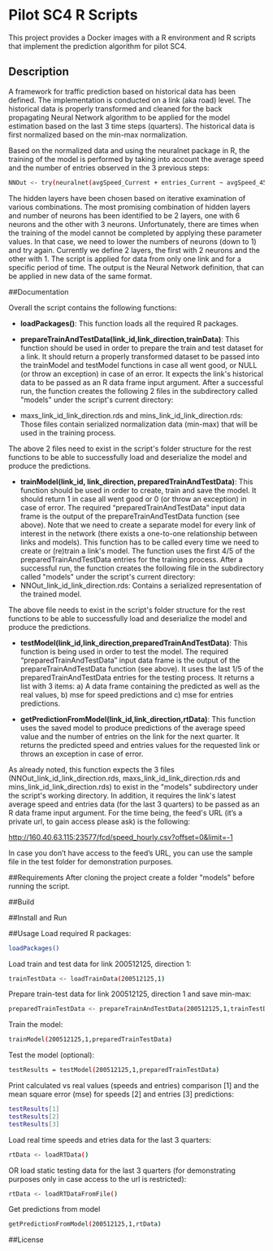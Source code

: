 Pilot SC4 R Scripts
===================
This project provides a Docker images with a R environment and R scripts that implement the prediction
algorithm for pilot SC4.  

## Description
A framework for traffic prediction based on historical data has been defined. The implementation is conducted on a link (aka road) level. The historical data is properly transformed and cleaned for the back propagating Neural Network algorithm to be applied for the model estimation based on the last 3 time steps (quarters). The historical data is first normalized based on the min-max normalization.

Based on the normalized data and using the neuralnet package in R, the training of the model is performed by taking into account the average speed and the number of entries observed in the 3 previous steps:

```sh
NNOut <- try(neuralnet(avgSpeed_Current + entries_Current ~ avgSpeed_45 + avgSpeed_30 + avgSpeed_15 + entries_45 + entries_30 + entries_15, trainset, hidden=c(2,1),lifesign = "minimal", linear.output = TRUE, threshold=0.01, stepmax = 1000000), silent=FALSE)
```

The hidden layers have been chosen based on iterative examination of various combinations. The most promising combination of hidden layers and number of neurons has been identified to be 2 layers, one with 6 neurons and the other with 3 neurons. Unfortunately, there are times when the training of the model cannot be completed by applying these parameter values. In that case, we need to lower the numbers of neurons (down to 1) and try again. Currently we define 2 layers, the first with 2 neurons and the other with 1. The script is applied for data from only one link and for a specific period of time. The output is the Neural Network definition, that can be applied in new data of the same format.

##Documentation 

Overall the script contains the following functions:

- **loadPackages()**: This function loads all the required R packages.

- **prepareTrainAndTestData(link_id,link_direction,trainData)**: This function should be used in order to prepare the train and test dataset for a link. It should return a properly transformed dataset to be passed into the trainModel and testModel functions in case all went good, or NULL (or throw an exception) in case of an error. It expects the link's historical data to be passed as an R data frame input argument. After a successful run, the function creates the following 2 files in the subdirectory called "models" under the script's current directory:
 - maxs_link_id_link_direction.rds and mins_link_id_link_direction.rds: Those files contain serialized normalization data (min-max) that will be used in the training process.
 
 The above 2 files need to exist in the script's folder structure for the rest functions to be able to successfully load and deserialize the model and produce the predictions.

- **trainModel(link_id, link_direction, preparedTrainAndTestData)**: This function should be used in order to create, train and save the model. It should return 1 in case all went good or 0 (or throw an exception) in case of error. The required “preparedTrainAndTestData” input data frame is the output of the prepareTrainAndTestData function (see above). Note that we need to create a separate model for every link of interest in the network (there exists a one-to-one relationship between links and models). This function has to be called every time we need to create or (re)train a link's model. The function uses the first 4/5 of the preparedTrainAndTestData entries for the training process. After a successful run, the function creates the following file in the subdirectory called "models" under the script's current directory:
 - NNOut_link_id_link_direction.rds: Contains a serialized representation of the trained model.
 
 The above file needs to exist in the script's folder structure for the rest functions to be able to successfully load and deserialize the model and produce the predictions.
 
- **testModel(link_id,link_direction,preparedTrainAndTestData)**: This function is being used in order to test the model. The required “preparedTrainAndTestData” input data frame is the output of the prepareTrainAndTestData function (see above). It uses the last 1/5 of the preparedTrainAndTestData entries for the testing process. It returns a list with 3 items: a) A data frame containing the predicted as well as the real values, b) mse for speed predictions and c) mse for entries predictions.

- **getPredictionFromModel(link_id,link_direction,rtData)**: This function uses the saved model to produce predictions of the average speed value and the number of entries on the link for the next quarter. It returns the predicted speed and entries values for the requested link or throws an exception in case of error. 

 As already noted, this function expects the 3 files (NNOut_link_id_link_direction.rds, maxs_link_id_link_direction.rds and mins_link_id_link_direction.rds) to exist in the "models" subdirectory under the script's working directory. In addition, it requires the link's latest average speed and entries data (for the last 3 quarters) to be passed as an R data frame input argument. For the time being, the feed's URL (it’s a private url, to gain access please ask) is the following:

 http://160.40.63.115:23577/fcd/speed_hourly.csv?offset=0&limit=-1 
 
 In case you don’t have access to the feed’s URL, you can use the sample file in the test folder for demonstration purposes.


##Requirements 
After cloning the project create a folder "models" before running the script.

##Build 

##Install and Run 

##Usage 
Load required R packages:
```sh
loadPackages()
```
Load train and test data for link 200512125, direction 1:
```sh
trainTestData <- loadTrainData(200512125,1)
```
Prepare train-test data for link 200512125, direction 1 and save min-max:
```sh
preparedTrainTestData <- prepareTrainAndTestData(200512125,1,trainTestData)
```
Train the model:
```sh
trainModel(200512125,1,preparedTrainTestData)
```
Test the model (optional):
```sh
testResults = testModel(200512125,1,preparedTrainTestData)
```
Print calculated vs real values (speeds and entries) comparison [1] and the mean square error (mse) for speeds [2] and entries [3] predictions:
```sh
testResults[1]
testResults[2] 
testResults[3] 
```
Load real time speeds and etries data for the last 3 quarters:
```sh
rtData <- loadRTData()
```
OR load static testing data for the last 3 quarters (for demonstrating purposes only in case access to the url is restricted):
```sh
rtData <- loadRTDataFromFile()
```
Get predictions from model
```sh
getPredictionFromModel(200512125,1,rtData)
```

##License 
 
